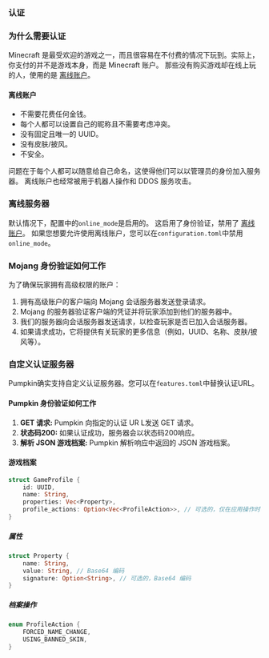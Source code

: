 ### 认证

### 为什么需要认证

Minecraft 是最受欢迎的游戏之一，而且很容易在不付费的情况下玩到。实际上，你支付的并不是游戏本身，而是 Minecraft 账户。
那些没有购买游戏却在线上玩的人，使用的是 [离线账户](#cracked-accounts)。

#### 离线账户

- 不需要花费任何金钱。
- 每个人都可以设置自己的昵称且不需要考虑冲突。
- 没有固定且唯一的 UUID。
- 没有皮肤/披风。
- 不安全。

问题在于每个人都可以随意给自己命名，这使得他们可以以管理员的身份加入服务器。
离线账户也经常被用于机器人操作和 DDOS 服务攻击。

### 离线服务器

默认情况下，配置中的`online_mode`是启用的。
这启用了身份验证，禁用了 [离线账户](#cracked-accounts)。
如果您想要允许使用离线账户，您可以在`configuration.toml`中禁用`online_mode`。

### Mojang 身份验证如何工作

为了确保玩家拥有高级权限的账户：

1. 拥有高级账户的客户端向 Mojang 会话服务器发送登录请求。
2. Mojang 的服务器验证客户端的凭证并将玩家添加到他们的服务器中。
3. 我们的服务器向会话服务器发送请求，以检查玩家是否已加入会话服务器。
4. 如果请求成功，它将提供有关玩家的更多信息（例如，UUID、名称、皮肤/披风等）。


### 自定义认证服务器

Pumpkin确实支持自定义认证服务器。您可以在`features.toml`中替换认证URL。

#### Pumpkin 身份验证如何工作

1. **GET 请求:** Pumpkin 向指定的认证 UR L发送 GET 请求。
2. **状态码200:** 如果认证成功，服务器会以状态码200响应。
3. **解析 JSON 游戏档案:** Pumpkin 解析响应中返回的 JSON 游戏档案。

#### 游戏档案

```rust
struct GameProfile {
    id: UUID,
    name: String,
    properties: Vec<Property>,
    profile_actions: Option<Vec<ProfileAction>>, // 可选的，仅在应用操作时出现
}
```

##### 属性

```rust
struct Property {
    name: String,
    value: String, // Base64 编码
    signature: Option<String>, // 可选的，Base64 编码
}
```

##### 档案操作

```rust
enum ProfileAction {
    FORCED_NAME_CHANGE,
    USING_BANNED_SKIN,
}
```
